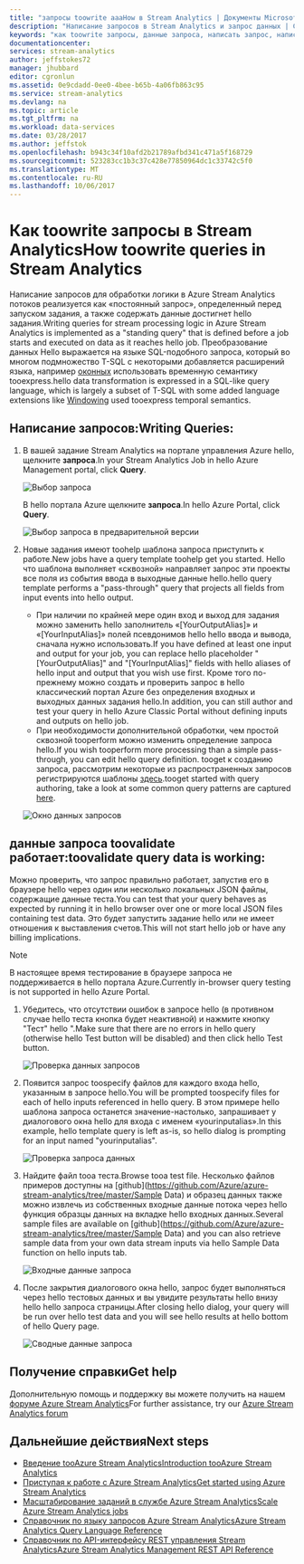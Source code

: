 ```yaml
---
title: "запросы toowrite aaaHow в Stream Analytics | Документы Microsoft"
description: "Написание запросов в Stream Analytics и запрос данных | Сегмент схемы обучения"
keywords: "как toowrite запросы, данные запроса, написать запрос, написание запросов"
documentationcenter: 
services: stream-analytics
author: jeffstokes72
manager: jhubbard
editor: cgronlun
ms.assetid: 0e9cdadd-0ee0-4bee-b65b-4a06fb863c95
ms.service: stream-analytics
ms.devlang: na
ms.topic: article
ms.tgt_pltfrm: na
ms.workload: data-services
ms.date: 03/28/2017
ms.author: jeffstok
ms.openlocfilehash: b943c34f10afd2b21789afbd341c471a5f168729
ms.sourcegitcommit: 523283cc1b3c37c428e77850964dc1c33742c5f0
ms.translationtype: MT
ms.contentlocale: ru-RU
ms.lasthandoff: 10/06/2017
---
```

# <a name="how-toowrite-queries-in-stream-analytics"></a><span data-ttu-id="00b89-104">Как toowrite запросы в Stream Analytics</span><span class="sxs-lookup"><span data-stu-id="00b89-104">How toowrite queries in Stream Analytics</span></span>
<span data-ttu-id="00b89-105">Написание запросов для обработки логики в Azure Stream Analytics потоков реализуется как «постоянный запрос», определенный перед запуском задания, а также содержать данные достигнет hello задания.</span><span class="sxs-lookup"><span data-stu-id="00b89-105">Writing queries for stream processing logic in Azure Stream Analytics is implemented as a "standing query" that is defined before a job starts and executed on data as it reaches hello job.</span></span> <span data-ttu-id="00b89-106">Преобразование данных Hello выражается на языке SQL-подобного запроса, который во многом подмножество T-SQL с некоторыми добавляется расширений языка, например [оконных](https://msdn.microsoft.com/library/azure/dn835019.aspx) использовать временную семантику tooexpress.</span><span class="sxs-lookup"><span data-stu-id="00b89-106">hello data transformation is expressed in a SQL-like query language, which is largely a subset of T-SQL with some added language extensions like [Windowing](https://msdn.microsoft.com/library/azure/dn835019.aspx) used tooexpress temporal semantics.</span></span>

## <a name="writing-queries"></a><span data-ttu-id="00b89-107">Написание запросов:</span><span class="sxs-lookup"><span data-stu-id="00b89-107">Writing Queries:</span></span>
1. <span data-ttu-id="00b89-108">В вашей задание Stream Analytics на портале управления Azure hello, щелкните **запроса**.</span><span class="sxs-lookup"><span data-stu-id="00b89-108">In your Stream Analytics Job in hello Azure Management portal, click **Query**.</span></span>
   
    ![Выбор запроса](./media/stream-analytics-write-queries/1-stream-analytics-write-queries.png)  
   
    <span data-ttu-id="00b89-110">В hello портала Azure щелкните **запроса**.</span><span class="sxs-lookup"><span data-stu-id="00b89-110">In hello Azure Portal, click **Query**.</span></span>
   
    ![Выбор запроса в предварительной версии](./media/stream-analytics-write-queries/query-preview-portal.png)  
2. <span data-ttu-id="00b89-112">Новые задания имеют toohelp шаблона запроса приступить к работе.</span><span class="sxs-lookup"><span data-stu-id="00b89-112">New jobs have a query template toohelp get you started.</span></span> <span data-ttu-id="00b89-113">Hello что шаблона выполняет «сквозной» направляет запрос эти проекты все поля из события ввода в выходные данные hello.</span><span class="sxs-lookup"><span data-stu-id="00b89-113">hello query template performs a "pass-through" query that projects all fields from input events into hello output.</span></span>  
   
   * <span data-ttu-id="00b89-114">При наличии по крайней мере один вход и выход для задания можно заменить hello заполнитель «[YourOutputAlias]» и «[YourInputAlias]» полей псевдонимов hello hello ввода и вывода, сначала нужно использовать.</span><span class="sxs-lookup"><span data-stu-id="00b89-114">If you have defined at least one input and output for your job, you can replace hello placeholder "[YourOutputAlias]" and "[YourInputAlias]" fields with hello aliases of hello input and output that you wish use first.</span></span> <span data-ttu-id="00b89-115">Кроме того по-прежнему можно создать и проверить запрос в hello классический портал Azure без определения входных и выходных данных задания hello.</span><span class="sxs-lookup"><span data-stu-id="00b89-115">In addition, you can still author and test your query in hello Azure Classic Portal without defining inputs and outputs on hello job.</span></span>
   * <span data-ttu-id="00b89-116">При необходимости дополнительной обработки, чем простой сквозной tooperform можно изменить определение запроса hello.</span><span class="sxs-lookup"><span data-stu-id="00b89-116">If you wish tooperform more processing than a simple pass-through, you can edit hello query definition.</span></span> <span data-ttu-id="00b89-117">tooget к созданию запроса, рассмотрим некоторые из распространенных запросов регистрируются шаблоны [здесь](stream-analytics-stream-analytics-query-patterns.md).</span><span class="sxs-lookup"><span data-stu-id="00b89-117">tooget started with query authoring, take a look at some common query patterns are captured [here](stream-analytics-stream-analytics-query-patterns.md).</span></span>  
   
   ![Окно данных запросов](./media/stream-analytics-write-queries/2-stream-analytics-write-queries.png)  

## <a name="toovalidate-query-data-is-working"></a><span data-ttu-id="00b89-119">данные запроса toovalidate работает:</span><span class="sxs-lookup"><span data-stu-id="00b89-119">toovalidate query data is working:</span></span>
<span data-ttu-id="00b89-120">Можно проверить, что запрос правильно работает, запустив его в браузере hello через один или несколько локальных JSON файлы, содержащие данные теста.</span><span class="sxs-lookup"><span data-stu-id="00b89-120">You can test that your query behaves as expected by running it in hello browser over one or more local JSON files containing test data.</span></span> <span data-ttu-id="00b89-121">Это будет запустить задание hello или не имеет отношения к выставления счетов.</span><span class="sxs-lookup"><span data-stu-id="00b89-121">This will not start hello job or have any billing implications.</span></span>

> [!NOTE]
> <span data-ttu-id="00b89-122">В настоящее время тестирование в браузере запроса не поддерживается в hello портала Azure.</span><span class="sxs-lookup"><span data-stu-id="00b89-122">Currently in-browser query testing is not supported in hello Azure Portal.</span></span>  
> 
> 

1. <span data-ttu-id="00b89-123">Убедитесь, что отсутствии ошибок в запросе hello (в противном случае hello теста кнопка будет неактивной) и нажмите кнопку "Тест" hello ".</span><span class="sxs-lookup"><span data-stu-id="00b89-123">Make sure that there are no errors in hello query (otherwise hello Test button will be disabled) and then click hello Test button.</span></span>  
   
   ![Проверка данных запросов](./media/stream-analytics-write-queries/3-stream-analytics-write-queries.png)  
2. <span data-ttu-id="00b89-125">Появится запрос toospecify файлов для каждого входа hello, указанным в запросе hello.</span><span class="sxs-lookup"><span data-stu-id="00b89-125">You will be prompted toospecify files for each of hello inputs referenced in hello query.</span></span> <span data-ttu-id="00b89-126">В этом примере hello шаблона запроса останется значение-настолько, запрашивает у диалогового окна hello для входа с именем «yourinputalias».</span><span class="sxs-lookup"><span data-stu-id="00b89-126">In this example, hello template query is left as-is, so hello dialog is prompting for an input named "yourinputalias".</span></span>  
   
   ![Проверка запроса данных](./media/stream-analytics-write-queries/4-stream-analytics-write-queries.png)  
3. <span data-ttu-id="00b89-128">Найдите файл tooa теста.</span><span class="sxs-lookup"><span data-stu-id="00b89-128">Browse tooa test file.</span></span> <span data-ttu-id="00b89-129">Несколько файлов примеров доступны на [github](https://github.com/Azure/azure-stream-analytics/tree/master/Sample Data) и образец данных также можно извлечь из собственных входные данные потока через hello функция образцы данных на вкладке hello входных данных.</span><span class="sxs-lookup"><span data-stu-id="00b89-129">Several sample files are available on [github](https://github.com/Azure/azure-stream-analytics/tree/master/Sample Data) and you can also retrieve sample data from your own data stream inputs via hello Sample Data function on hello inputs tab.</span></span>  
   
   ![Входные данные запроса](./media/stream-analytics-write-queries/5-stream-analytics-write-queries.png)  
4. <span data-ttu-id="00b89-131">После закрытия диалогового окна hello, запрос будет выполняться через hello тестовых данных и вы увидите результаты hello внизу hello hello запроса страницы.</span><span class="sxs-lookup"><span data-stu-id="00b89-131">After closing hello dialog, your query will be run over hello test data and you will see hello results at hello bottom of hello Query page.</span></span>  
   
   ![Сводные данные запроса](./media/stream-analytics-write-queries/6-stream-analytics-write-queries.png)  

## <a name="get-help"></a><span data-ttu-id="00b89-133">Получение справки</span><span class="sxs-lookup"><span data-stu-id="00b89-133">Get help</span></span>
<span data-ttu-id="00b89-134">Дополнительную помощь и поддержку вы можете получить на нашем [форуме Azure Stream Analytics](https://social.msdn.microsoft.com/Forums/en-US/home?forum=AzureStreamAnalytics)</span><span class="sxs-lookup"><span data-stu-id="00b89-134">For further assistance, try our [Azure Stream Analytics forum](https://social.msdn.microsoft.com/Forums/en-US/home?forum=AzureStreamAnalytics)</span></span>

## <a name="next-steps"></a><span data-ttu-id="00b89-135">Дальнейшие действия</span><span class="sxs-lookup"><span data-stu-id="00b89-135">Next steps</span></span>
* [<span data-ttu-id="00b89-136">Введение tooAzure Stream Analytics</span><span class="sxs-lookup"><span data-stu-id="00b89-136">Introduction tooAzure Stream Analytics</span></span>](stream-analytics-introduction.md)
* [<span data-ttu-id="00b89-137">Приступая к работе с Azure Stream Analytics</span><span class="sxs-lookup"><span data-stu-id="00b89-137">Get started using Azure Stream Analytics</span></span>](stream-analytics-real-time-fraud-detection.md)
* [<span data-ttu-id="00b89-138">Масштабирование заданий в службе Azure Stream Analytics</span><span class="sxs-lookup"><span data-stu-id="00b89-138">Scale Azure Stream Analytics jobs</span></span>](stream-analytics-scale-jobs.md)
* [<span data-ttu-id="00b89-139">Справочник по языку запросов Azure Stream Analytics</span><span class="sxs-lookup"><span data-stu-id="00b89-139">Azure Stream Analytics Query Language Reference</span></span>](https://msdn.microsoft.com/library/azure/dn834998.aspx)
* [<span data-ttu-id="00b89-140">Справочник по API-интерфейсу REST управления Stream Analytics</span><span class="sxs-lookup"><span data-stu-id="00b89-140">Azure Stream Analytics Management REST API Reference</span></span>](https://msdn.microsoft.com/library/azure/dn835031.aspx)

